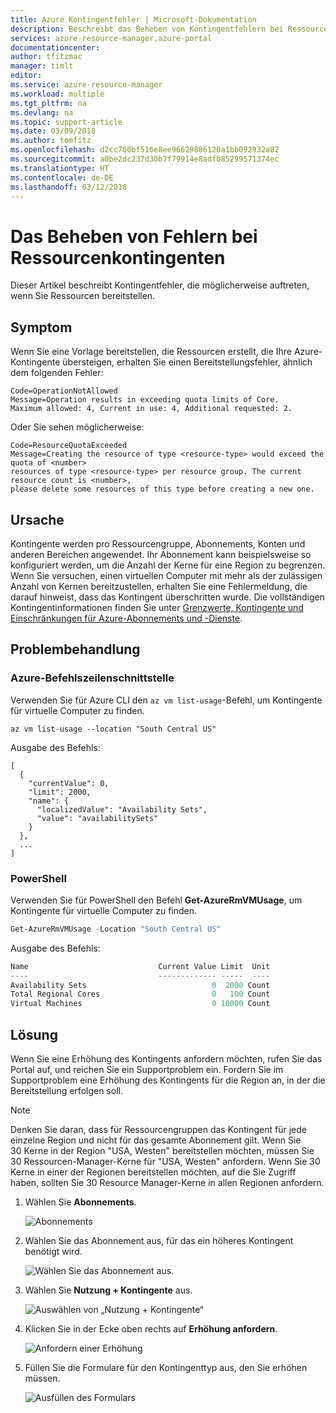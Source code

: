 ```yaml
---
title: Azure Kontingentfehler | Microsoft-Dokumentation
description: Beschreibt das Beheben von Kontingentfehlern bei Ressourcen.
services: azure-resource-manager,azure-portal
documentationcenter: 
author: tfitzmac
manager: timlt
editor: 
ms.service: azure-resource-manager
ms.workload: multiple
ms.tgt_pltfrm: na
ms.devlang: na
ms.topic: support-article
ms.date: 03/09/2018
ms.author: tomfitz
ms.openlocfilehash: d2cc760bf516e8ee96629886120a1bb092932a82
ms.sourcegitcommit: a0be2dc237d30b7f79914e8adfb85299571374ec
ms.translationtype: HT
ms.contentlocale: de-DE
ms.lasthandoff: 03/12/2018
---
```

# <a name="resolve-errors-for-resource-quotas"></a>Das Beheben von Fehlern bei Ressourcenkontingenten

Dieser Artikel beschreibt Kontingentfehler, die möglicherweise auftreten, wenn Sie Ressourcen bereitstellen.

## <a name="symptom"></a>Symptom

Wenn Sie eine Vorlage bereitstellen, die Ressourcen erstellt, die Ihre Azure-Kontingente übersteigen, erhalten Sie einen Bereitstellungsfehler, ähnlich dem folgenden Fehler:

```
Code=OperationNotAllowed
Message=Operation results in exceeding quota limits of Core.
Maximum allowed: 4, Current in use: 4, Additional requested: 2.
```

Oder Sie sehen möglicherweise:

```
Code=ResourceQuotaExceeded
Message=Creating the resource of type <resource-type> would exceed the quota of <number>
resources of type <resource-type> per resource group. The current resource count is <number>,
please delete some resources of this type before creating a new one.
```

## <a name="cause"></a>Ursache

Kontingente werden pro Ressourcengruppe, Abonnements, Konten und anderen Bereichen angewendet. Ihr Abonnement kann beispielsweise so konfiguriert werden, um die Anzahl der Kerne für eine Region zu begrenzen. Wenn Sie versuchen, einen virtuellen Computer mit mehr als der zulässigen Anzahl von Kernen bereitzustellen, erhalten Sie eine Fehlermeldung, die darauf hinweist, dass das Kontingent überschritten wurde.
Die vollständigen Kontingentinformationen finden Sie unter [Grenzwerte, Kontingente und Einschränkungen für Azure-Abonnements und -Dienste](../azure-subscription-service-limits.md).

## <a name="troubleshooting"></a>Problembehandlung

### <a name="azure-cli"></a>Azure-Befehlszeilenschnittstelle

Verwenden Sie für Azure CLI den `az vm list-usage`-Befehl, um Kontingente für virtuelle Computer zu finden.

```azurecli
az vm list-usage --location "South Central US"
```

Ausgabe des Befehls:

```azurecli
[
  {
    "currentValue": 0,
    "limit": 2000,
    "name": {
      "localizedValue": "Availability Sets",
      "value": "availabilitySets"
    }
  },
  ...
]
```

### <a name="powershell"></a>PowerShell

Verwenden Sie für PowerShell den Befehl **Get-AzureRmVMUsage**, um Kontingente für virtuelle Computer zu finden.

```powershell
Get-AzureRmVMUsage -Location "South Central US"
```

Ausgabe des Befehls:

```powershell
Name                             Current Value Limit  Unit
----                             ------------- -----  ----
Availability Sets                            0  2000 Count
Total Regional Cores                         0   100 Count
Virtual Machines                             0 10000 Count
```

## <a name="solution"></a>Lösung

Wenn Sie eine Erhöhung des Kontingents anfordern möchten, rufen Sie das Portal auf, und reichen Sie ein Supportproblem ein. Fordern Sie im Supportproblem eine Erhöhung des Kontingents für die Region an, in der die Bereitstellung erfolgen soll.

> [!NOTE]
> Denken Sie daran, dass für Ressourcengruppen das Kontingent für jede einzelne Region und nicht für das gesamte Abonnement gilt. Wenn Sie 30 Kerne in der Region "USA, Westen" bereitstellen möchten, müssen Sie 30 Ressourcen-Manager-Kerne für "USA, Westen" anfordern. Wenn Sie 30 Kerne in einer der Regionen bereitstellen möchten, auf die Sie Zugriff haben, sollten Sie 30 Resource Manager-Kerne in allen Regionen anfordern.
>
>

1. Wählen Sie **Abonnements**.

   ![Abonnements](./media/resource-manager-quota-errors/subscriptions.png)

2. Wählen Sie das Abonnement aus, für das ein höheres Kontingent benötigt wird.

   ![Wählen Sie das Abonnement aus.](./media/resource-manager-quota-errors/select-subscription.png)

3. Wählen Sie **Nutzung + Kontingente** aus.

   ![Auswählen von „Nutzung + Kontingente“](./media/resource-manager-quota-errors/select-usage-quotas.png)

4. Klicken Sie in der Ecke oben rechts auf **Erhöhung anfordern**.

   ![Anfordern einer Erhöhung](./media/resource-manager-quota-errors/request-increase.png)

5. Füllen Sie die Formulare für den Kontingenttyp aus, den Sie erhöhen müssen.

   ![Ausfüllen des Formulars](./media/resource-manager-quota-errors/forms.png)
